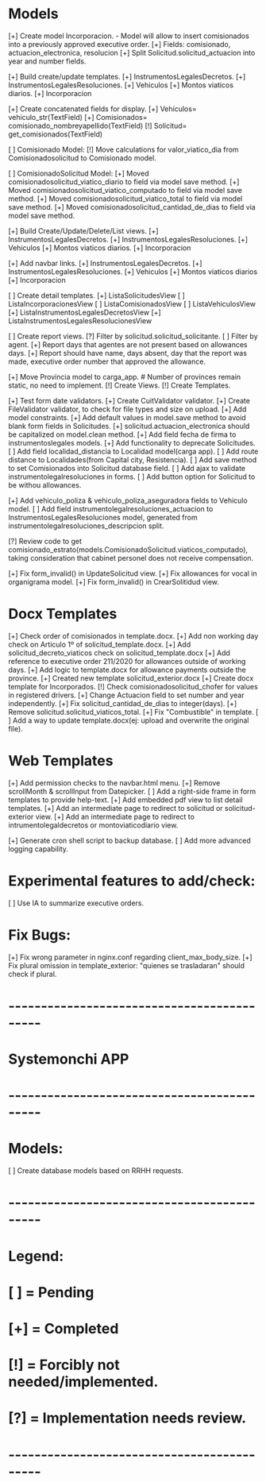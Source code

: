 # Models
[+] Create model Incorporacion.
    - Model will allow to insert comisionados into a previously approved executive order.
    [+] Fields: comisionado, actuacion_electronica, resolucion
[+] Split Solicitud.solicitud_actuacion into year and number fields.

[+] Build create/update templates.
    [+] InstrumentosLegalesDecretos.
    [+] InstrumentosLegalesResoluciones.
    [+] Vehiculos
    [+] Montos viaticos diarios.
    [+] Incorporacion

[+] Create concatenated fields for display.
    [+] Vehículos= vehiculo_str(TextField)
    [+] Comisionados= comisionado_nombreyapellido(TextField)
    [!] Solicitud= get_comisionados(TextField)

[ ] Comisionado Model:
    [!] Move calculations for valor_viatico_dia from Comisionadosolicitud to Comisionado model.

[ ] ComisionadoSolicitud Model:
    [+] Moved comisionadosolicitud_viatico_diario to field via model save method.
    [+] Moved comisionadosolicitud_viatico_computado to field via model save method.
    [+] Moved comisionadosolicitud_viatico_total to field via model save method.
    [+] Moved comisionadosolicitud_cantidad_de_dias to field via model save method.

[+] Build Create/Update/Delete/List views.
    [+] InstrumentosLegalesDecretos.
    [+] InstrumentosLegalesResoluciones.
    [+] Vehiculos
    [+] Montos viaticos diarios.
    [+] Incorporacion

[+] Add navbar links.
    [+] InstrumentosLegalesDecretos.
    [+] InstrumentosLegalesResoluciones.
    [+] Vehiculos
    [+] Montos viaticos diarios
    [+] Incorporacion

[ ] Create detail templates.
    [+] ListaSolicitudesView
    [ ] ListaIncorporacionesView
    [ ] ListaComisionadosView
    [ ] ListaVehiculosView
    [+] ListaInstrumentosLegalesDecretosView
    [+] ListaInstrumentosLegalesResolucionesView

[ ] Create report views.
    [?] Filter by solicitud.solicitud_solicitante.
    [ ] Filter by agent.
    [+] Report days that agentes are not present based on allowances days.
        [+] Report should have name, days absent, day that the report was made, executive order number that approved the allowance.

[+] Move Provincia model to carga_app.
    # Number of provinces remain static, no need to implement.
    [!] Create Views.
    [!] Create Templates.

[+] Test form date validators.
[+] Create CuitValidator validator.
[+] Create FileValidator validator, to check for file types and size on upload.
[+] Add model constraints.
[+] Add default values in model.save method to avoid blank form fields in Solicitudes.
[+] solicitud.actuacion_electronica should be capitalized on model.clean method.
[+] Add field fecha de firma to instrumentoslegales models.
[+] Add functionality to deprecate Solicitudes.
[ ] Add field localidad_distancia to Localidad model(carga app).
[ ] Add route distance to Localidades(from Capital city, Resistencia).
[ ] Add save method to set Comisionados into Solicitud database field.
[ ] Add ajax to validate instrumentolegalresoluciones in forms.
[ ] Add button option for Solicitud to be withou allowances.

[+] Add vehiculo_poliza & vehiculo_poliza_aseguradora fields to Vehiculo model.
[ ] Add field instrumentolegalresoluciones_actuacion to InstrumentosLegalesResoluciones model, generated from instrumentolegalresoluciones_descripcion split.

[?] Review code to get comisionado_estrato(models.ComisionadoSolicitud.viaticos_computado), taking consideration that cabinet personel does not receive compensation.

[+] Fix form_invalid() in UpdateSolicitud view.
[+] Fix allowances for vocal in organigrama model.
[+] Fix form_invalid() in CrearSolitidud view.

# Docx Templates
[+] Check order of comisionados in template.docx.
[+] Add non working day check on Articulo 1º of solicitud_template.docx.
[+] Add solicitud_decreto_viaticos check on solicitud_template.docx
[+] Add reference to executive order 211/2020 for allowances outside of working days.
[+] Add logic to template.docx for allowance payments outside the province.
    [+] Created new template solicitud_exterior.docx
[+] Create docx template for Incorporados.
[!] Check comisionadosolicitud_chofer for values in registered drivers.
[+] Change Actuacion field to set number and year independently.
[+] Fix solicitud_cantidad_de_dias to integer(days).
[+] Remove solicitud.solicitud_viaticos_total.
[+] Fix "Combustible" in template.
[ ] Add a way to update template.docx(ej: upload and overwrite the original file).

# Web Templates
[+] Add permission checks to the navbar.html menu.
[+] Remove scrollMonth & scrollInput from Datepicker.
[ ] Add a right-side frame in form templates to provide help-text.
[+] Add embedded pdf view to list detail templates.
[+] Add an intermediate page to redirect to solicitud or solicitud-exterior view.
[+] Add an intermediate page to redirect to intrumentolegaldecretos or montoviaticodiario view.

[+] Generate cron shell script to backup database.
[ ] Add more advanced logging capability.

# Experimental features to add/check:
[ ] Use IA to summarize executive orders.

# Fix Bugs:
[+] Fix wrong parameter in nginx.conf regarding client_max_body_size.
[+] Fix plural omission in template_exterior: "quienes se trasladaran" should check if plural.


# ------------------------------------------- #
#           Systemonchi APP                #
# ------------------------------------------- #

# Models:
[ ] Create database models based on RRHH requests.

# ------------------------------------------- #
# Legend:                                     #
#     [ ] = Pending                           #
#     [+] = Completed                         #
#     [!] = Forcibly not needed/implemented.  #
#     [?] = Implementation needs review.      #
# ------------------------------------------- #
